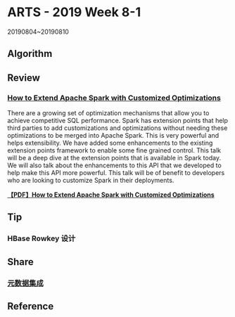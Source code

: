# ARTS - 2019 Week 8-1

20190804~20190810

## Algorithm

## Review

### [How to Extend Apache Spark with Customized Optimizations](https://databricks.com/session/how-to-extend-apache-spark-with-customized-optimizations)

There are a growing set of optimization mechanisms that allow you to achieve competitive SQL performance. Spark has extension points that help third parties to add customizations and optimizations without needing these optimizations to be merged into Apache Spark. This is very powerful and helps extensibility. We have added some enhancements to the existing extension points framework to enable some fine grained control. This talk will be a deep dive at the extension points that is available in Spark today. We will also talk about the enhancements to this API that we developed to help make this API more powerful. This talk will be of benefit to developers who are looking to customize Spark in their deployments.

**[【PDF】How to Extend Apache Spark with Customized Optimizations](../../asset/pdf/how-to-extend-apache-spark-with-customized-optimizations.pdf)**

## Tip

### HBase Rowkey 设计

## Share

### [元数据集成](../../share/2019/metadata-integration.md)

## Reference
